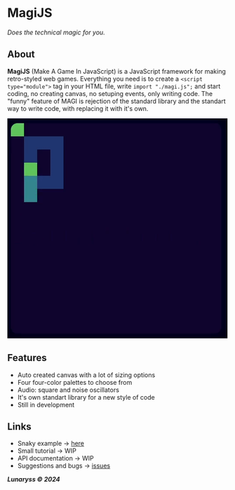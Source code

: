 # MagiJS
*Does the technical magic for you.*

## About
**MagiJS** (Make A Game In JavaScript) is a JavaScript framework for making retro-styled web games.
Everything you need is to create a `<script type="module">` tag in your HTML file, write `import "./magi.js";` and start coding,
no creating canvas, no setuping events, only writing code.
The "funny" feature of MAGI is rejection of the standard library and the standart way to write code, with replacing it with it's own.

![-](showcase-1.gif)

## Features
- Auto created canvas with a lot of sizing options
- Four four-color palettes to choose from
- Audio: square and noise oscillators
- It's own standart library for a new style of code
- Still in development

## Links
- Snaky example -> [here](./examples/snaky.html)
- Small tutorial -> WIP
- API documentation -> WIP
- Suggestions and bugs -> [issues](https://github.com/lunar-abyss/MagiJS/issues)

***Lunaryss © 2024***

